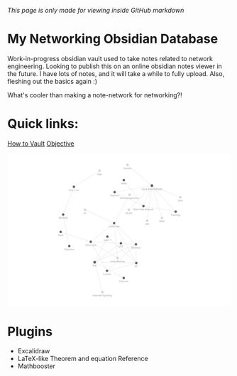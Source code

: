 *This page is only made for viewing inside GitHub markdown*
# My Networking Obsidian Database
Work-in-progress obsidian vault used to take notes related to network engineering. Looking to publish this on an online obsidian notes viewer in the future. I have lots of notes, and it will take a while to fully upload. Also, fleshing out the basics again :)

What's cooler than making a note-network for networking?!

# Quick links:
[How to Vault](https://github.com/Alexturner2000/Network-Engineering-Vault/blob/59b92636a2542572058b4b1549fa2dab5da71423/How%20to%20Vault.md)
[Objective](https://github.com/Alexturner2000/Network-Engineering-Vault/blob/59b92636a2542572058b4b1549fa2dab5da71423/Objective.md)

![obsidian graph](https://github.com/Alexturner2000/Network-Engineering-Vault/blob/caca4726a678572fc504e82e47fa82a822936d2f/09%20-%20Misc/Images/Graphview%20preview.png)

# Plugins
- Excalidraw
- LaTeX-like Theorem and equation Reference
- Mathbooster
